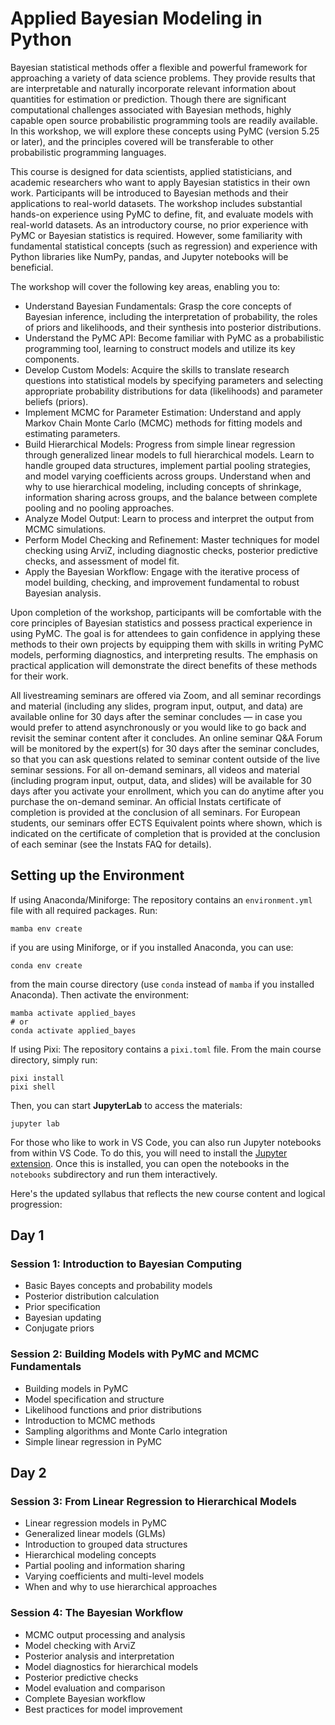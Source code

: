 # Applied Bayesian Modeling in Python

Bayesian statistical methods offer a flexible and powerful framework for approaching a variety of data science problems. They provide results that are interpretable and naturally incorporate relevant information about quantities for estimation or prediction. Though there are significant computational challenges associated with Bayesian methods, highly capable open source probabilistic programming tools are readily available. In this workshop, we will explore these concepts using PyMC (version 5.25 or later), and the principles covered will be transferable to other probabilistic programming languages.

This course is designed for data scientists, applied statisticians, and academic researchers who want to apply Bayesian statistics in their own work. Participants will be introduced to Bayesian methods and their applications to real-world datasets. The workshop includes substantial hands-on experience using PyMC to define, fit, and evaluate models with real-world datasets. As an introductory course, no prior experience with PyMC or Bayesian statistics is required. However, some familiarity with fundamental statistical concepts (such as regression) and experience with Python libraries like NumPy, pandas, and Jupyter notebooks will be beneficial.

The workshop will cover the following key areas, enabling you to:

- Understand Bayesian Fundamentals: Grasp the core concepts of Bayesian inference, including the interpretation of probability, the roles of priors and likelihoods, and their synthesis into posterior distributions.
- Understand the PyMC API: Become familiar with PyMC as a probabilistic programming tool, learning to construct models and utilize its key components.
- Develop Custom Models: Acquire the skills to translate research questions into statistical models by specifying parameters and selecting appropriate probability distributions for data (likelihoods) and parameter beliefs (priors).
- Implement MCMC for Parameter Estimation: Understand and apply Markov Chain Monte Carlo (MCMC) methods for fitting models and estimating parameters.
- Build Hierarchical Models: Progress from simple linear regression through generalized linear models to full hierarchical models. Learn to handle grouped data structures, implement partial pooling strategies, and model varying coefficients across groups. Understand when and why to use hierarchical modeling, including concepts of shrinkage, information sharing across groups, and the balance between complete pooling and no pooling approaches.
- Analyze Model Output: Learn to process and interpret the output from MCMC simulations.
- Perform Model Checking and Refinement: Master techniques for model checking using ArviZ, including diagnostic checks, posterior predictive checks, and assessment of model fit.
- Apply the Bayesian Workflow: Engage with the iterative process of model building, checking, and improvement fundamental to robust Bayesian analysis.

Upon completion of the workshop, participants will be comfortable with the core principles of Bayesian statistics and possess practical experience in using PyMC. The goal is for attendees to gain confidence in applying these methods to their own projects by equipping them with skills in writing PyMC models, performing diagnostics, and interpreting results. The emphasis on practical application will demonstrate the direct benefits of these methods for their work.

All livestreaming seminars are offered via Zoom, and all seminar recordings and material (including any slides, program input, output, and data) are available online for 30 days after the seminar concludes — in case you would prefer to attend asynchronously or you would like to go back and revisit the seminar content after it concludes. An online seminar Q&A Forum will be monitored by the expert(s) for 30 days after the seminar concludes, so that you can ask questions related to seminar content outside of the live seminar sessions. For all on-demand seminars, all videos and material (including program input, output, data, and slides) will be available for 30 days after you activate your enrollment, which you can do anytime after you purchase the on-demand seminar. An official Instats certificate of completion is provided at the conclusion of all seminars. For European students, our seminars offer ECTS Equivalent points where shown, which is indicated on the certificate of completion that is provided at the conclusion of each seminar (see the Instats FAQ for details).

## Setting up the Environment

If using Anaconda/Miniforge:
The repository contains an `environment.yml` file with all required packages. Run:

    mamba env create

if you are using Miniforge, or if you installed Anaconda, you can use:

    conda env create

from the main course directory (use `conda` instead of `mamba` if you installed Anaconda). Then activate the environment:

    mamba activate applied_bayes
    # or
    conda activate applied_bayes

If using Pixi:
The repository contains a `pixi.toml` file. From the main course directory, simply run:

    pixi install
    pixi shell

Then, you can start **JupyterLab** to access the materials:

    jupyter lab 

For those who like to work in VS Code, you can also run Jupyter notebooks from within VS Code. To do this, you will need to install the [Jupyter extension](https://marketplace.visualstudio.com/items?itemName=ms-toolsai.jupyter). Once this is installed, you can open the notebooks in the `notebooks` subdirectory and run them interactively.

Here's the updated syllabus that reflects the new course content and logical progression:

## Day 1

### Session 1: Introduction to Bayesian Computing
- Basic Bayes concepts and probability models
- Posterior distribution calculation
- Prior specification
- Bayesian updating
- Conjugate priors

### Session 2: Building Models with PyMC and MCMC Fundamentals
- Building models in PyMC
- Model specification and structure
- Likelihood functions and prior distributions
- Introduction to MCMC methods
- Sampling algorithms and Monte Carlo integration
- Simple linear regression in PyMC

## Day 2

### Session 3: From Linear Regression to Hierarchical Models
- Linear regression models in PyMC
- Generalized linear models (GLMs)
- Introduction to grouped data structures
- Hierarchical modeling concepts
- Partial pooling and information sharing
- Varying coefficients and multi-level models
- When and why to use hierarchical approaches

### Session 4: The Bayesian Workflow
- MCMC output processing and analysis
- Model checking with ArviZ
- Posterior analysis and interpretation
- Model diagnostics for hierarchical models
- Posterior predictive checks
- Model evaluation and comparison
- Complete Bayesian workflow
- Best practices for model improvement
